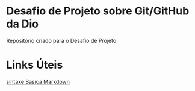 # Desafio de Projeto sobre Git/GitHub da Dio
Repositório criado para o Desafio de Projeto

# Links Úteis
[sintaxe Basica Markdown](https://www.markdownguide.org/basic-syntax/)
